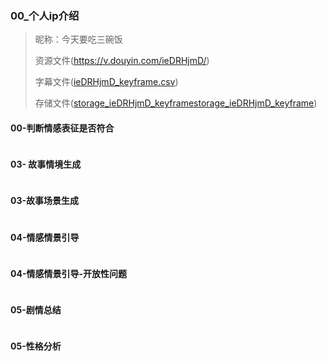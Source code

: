  

### 00_个人ip介绍
> 昵称：今天要吃三碗饭
> 
> 资源文件(https://v.douyin.com/ieDRHjmD/)
> 
> 字幕文件([ieDRHjmD_keyframe.csv](..%2F..%2Fsrc%2Fdocs%2Fcsv%2FieDRHjmD_keyframe.csv))
>
> 存储文件([storage_ieDRHjmD_keyframe](..%2F..%2Fsrc%2Fdocs%2Fextract_storage%2F%E4%BB%8A%E5%A4%A9%E8%A6%81%E5%90%83%E4%B8%89%E7%A2%97%E9%A5%AD%2Fstorage_ieDRHjmD_keyframe)[storage_ieDRHjmD_keyframe](..%2F..%2Fsrc%2Fdocs%2Fextract_storage%2F%E4%BB%8A%E5%A4%A9%E8%A6%81%E5%90%83%E4%B8%89%E7%A2%97%E9%A5%AD%2Fstorage_ieDRHjmD_keyframe))

#### 00-判断情感表征是否符合
```text
```

#### 03- 故事情境生成
```text
```

#### 03-故事场景生成
```text
```

#### 04-情感情景引导
```text

```

#### 04-情感情景引导-开放性问题
```text
```


#### 05-剧情总结
```text
```

#### 05-性格分析
```text
```

```text

```
